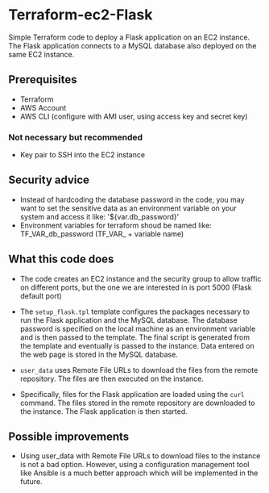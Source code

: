 # Terraform-ec2-Flask
Simple Terraform code to deploy a Flask application on an EC2 instance. The Flask application connects to a MySQL database also deployed on the same EC2 instance.

## Prerequisites
- Terraform
- AWS Account
- AWS CLI (configure with AMI user, using access key and secret key)
### Not necessary but recommended
- Key pair to SSH into the EC2 instance

## Security advice
- Instead of hardcoding the database password in the code, you may want to set the sensitive data as an environment variable on your system and access it like: '${var.db_password}'
- Environment variables for terraform shoud be named like: TF_VAR_db_password (TF_VAR_ + variable name)

## What this code does
- The code creates an EC2 instance and the security group to allow traffic on different ports, but the one we are interested in is port 5000 (Flask default port)
- The `setup_flask.tpl` template configures the packages necessary to run the Flask application and the MySQL database. The database password is specified on the local machine as an environment variable and is then passed to the template. The final script is generated from the template and eventually is passed to the instance. Data entered on the web page is stored in the MySQL database.

- `user_data` uses Remote File URLs to download the files from the remote repository. The files are then executed on the instance.
- Specifically, files for the Flask application are loaded using the `curl` command. The files stored in the remote repository are downloaded to the instance. The Flask application is then started.

## Possible improvements

- Using user_data with Remote File URLs to download files to the instance is not a bad option. However, using a configuration management tool like Ansible is a much better approach which will be implemented in the future.
